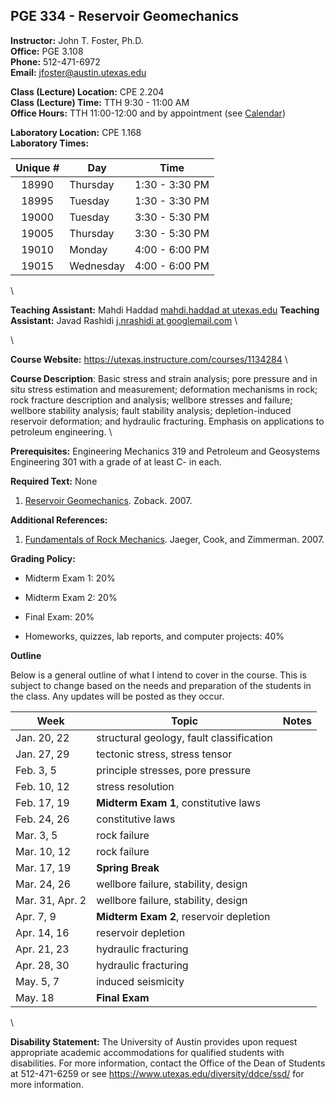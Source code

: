 <!--
.. title: Syllabus
.. slug: index
.. date: 2015-01-08 20:00:00 UTC-05:00
.. template: notitle.tmpl
.. description: PGE 334 - Reservoir Geomechanics syllabus page
-->

## PGE 334 - Reservoir Geomechanics 


**Instructor:** John T. Foster, Ph.D. \
**Office:** PGE 3.108 \
**Phone:** 512-471-6972 \
**Email:** [jfoster@austin.utexas.edu](mailto:jfoster@austin.utexas.com)


**Class (Lecture) Location:** CPE 2.204 \
**Class (Lecture) Time:** TTH 9:30 - 11:00 AM \
**Office Hours:** TTH 11:00-12:00 and by appointment (see <a href="http://johnfoster.pge.utexas.edu/calendar/" target="_blank">Calendar</a>)


**Laboratory Location:** CPE 1.168 \
**Laboratory Times:**


|Unique #| Day | Time |
|:------:|-----|:----:|
|18990  | Thursday  | 1:30 - 3:30 PM |
|18995  | Tuesday   | 1:30 - 3:30 PM |
|19000  | Tuesday   | 3:30 - 5:30 PM |
|19005  | Thursday  | 3:30 - 5:30 PM |
|19010  | Monday    | 4:00 - 6:00 PM |
|19015  | Wednesday | 4:00 - 6:00 PM |

\


**Teaching Assistant:** Mahdi Haddad [mahdi.haddad at utexas.edu](mailto:mahdi.haddad@utexas.edu)
**Teaching Assistant:** Javad Rashidi [j.nrashidi at googlemail.com](mailto:j.nrashidi@googlemail.com) \

\


**Course Website:** <https://utexas.instructure.com/courses/1134284> \


**Course Description**: Basic stress and strain analysis; pore pressure and in situ stress estimation and measurement; deformation mechanisms in rock; rock fracture description and analysis; wellbore stresses and failure; wellbore stability analysis; fault stability analysis; depletion-induced reservoir deformation; and hydraulic fracturing. Emphasis on applications to petroleum engineering. \


**Prerequisites:** Engineering Mechanics 319 and Petroleum and Geosystems Engineering 301 with a grade of at least C- in each.


**Required Text:** None 

1. <a href="http://www.amazon.com/Reservoir-Geomechanics-Mark-D-Zoback/dp/0521146194/ref=sr_1_1_twi_2?ie=UTF8&qid=1420770522&sr=8-1&keywords=reservoir+geomechanics+zoback" target="_blank">Reservoir Geomechanics</a>. Zoback. 2007.


**Additional References:**

1. <a href="http://www.amazon.com/Fundamentals-Rock-Mechanics-John-Jaeger/dp/0632057599/ref=pd_bxgy_b_img_z" target="_blank">Fundamentals of Rock Mechanics</a>. Jaeger, Cook, and Zimmerman. 2007.


**Grading Policy:**

 * Midterm Exam 1: 20%

 * Midterm Exam 2: 20%

 * Final Exam: 20%

 * Homeworks, quizzes, lab reports, and computer projects: 40%


**Outline**

Below is a general outline of what I intend to cover in the course.  This is subject to change based on the needs and preparation of the students in the class.  Any updates will be posted as they occur.

| Week            | Topic               | Notes     |
|-----------------|---------------------|-----------|
| Jan. 20, 22     | structural geology, fault classification | |
| Jan. 27, 29     | tectonic stress, stress tensor  | |
| Feb. 3, 5       | principle stresses,  pore pressure | |
| Feb. 10, 12     | stress resolution | |
| Feb. 17, 19     | **Midterm Exam 1**, constitutive laws | |
| Feb. 24, 26     | constitutive laws | |
| Mar. 3, 5       | rock failure | |
| Mar. 10, 12     | rock failure | |
| Mar. 17, 19     | **Spring Break** | |
| Mar. 24, 26     | wellbore failure, stability, design | |
| Mar. 31, Apr. 2 | wellbore failure, stability, design | |
| Apr. 7, 9       | **Midterm Exam 2**, reservoir depletion | |
| Apr. 14, 16     | reservoir depletion | |
| Apr. 21, 23     | hydraulic fracturing | |
| Apr. 28, 30     | hydraulic fracturing | |
| May. 5, 7       | induced seismicity | |
| May. 18         | **Final Exam** | |

\

**Disability Statement:** The University of Austin provides upon request appropriate academic accommodations for qualified students with disabilities. For more information, contact the Office of the Dean of Students at 512-471-6259 or see <a href="https://www.utexas.edu/diversity/ddce/ssd/" target="_blank">https://www.utexas.edu/diversity/ddce/ssd/</a> for more information.
